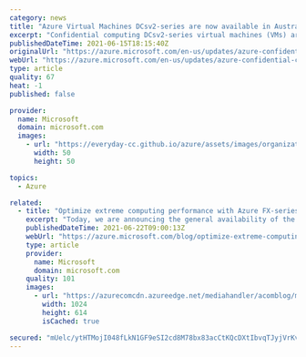 ```yaml
---
category: news
title: "Azure Virtual Machines DCsv2-series are now available in Australia"
excerpt: "Confidential computing DCsv2-series virtual machines (VMs) are now available in Australia"
publishedDateTime: 2021-06-15T18:15:40Z
originalUrl: "https://azure.microsoft.com/en-us/updates/azure-confidential-computing-available-in-australia/"
webUrl: "https://azure.microsoft.com/en-us/updates/azure-confidential-computing-available-in-australia/"
type: article
quality: 67
heat: -1
published: false

provider:
  name: Microsoft
  domain: microsoft.com
  images:
    - url: "https://everyday-cc.github.io/azure/assets/images/organizations/microsoft.com-50x50.jpg"
      width: 50
      height: 50

topics:
  - Azure

related:
  - title: "Optimize extreme computing performance with Azure FX-series Virtual Machines"
    excerpt: "Today, we are announcing the general availability of the Azure FX-series Virtual Machines available in four regions. Azure FX-series Virtual Machines—based on the 2nd Generation Intel Xeon Scalable Processor—feature a high-performing central processing unit (CPU) clock speed per single core of up to"
    publishedDateTime: 2021-06-22T09:00:13Z
    webUrl: "https://azure.microsoft.com/blog/optimize-extreme-computing-performance-with-azure-fxseries-virtual-machines/"
    type: article
    provider:
      name: Microsoft
      domain: microsoft.com
    quality: 101
    images:
      - url: "https://azurecomcdn.azureedge.net/mediahandler/acomblog/media/Default/blog/6ae7d1ab-a68b-4e5d-b731-f05fce192011.png"
        width: 1024
        height: 614
        isCached: true

secured: "mUelc/ytHTMojI048fLkN1GF9eSI2cd8M78bx83acCtKQcDXtIbvqTJyjVrKvtbVvCX5DvQ5EQubAkRBx0ZmcLhO01sXbsYQurCS99JZ6+PfMJdYxyFbvJrNAvips7u56JGUmYZV+U6j6nnyP4Z8g0XRuL9qv+0GI/Lp/3QwxR3qbx/xe53xCBNLCKMk+DaCJuexVJEP51K1jY6MCsh6OfJOliQ7ybCyAd4eZEqtNO8BOYm1A659Wla2rE5mCpUiYJcT6MN7kRiCdo8bsNZQFom3S5H6j/w6xsqmU8OsUHIgaLTFWMDTFa8mH9Ss9aRDhZYS/Jb1vY0kgaGofykuWZtxVEgHP731HANsJdfNbkI=;Abd4iHDrmL9Gs1pnwfu8DQ=="
---
```


